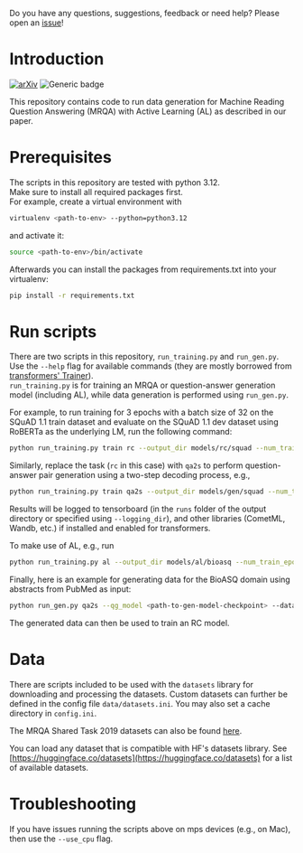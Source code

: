 Do you have any questions, suggestions, feedback or need help?
Please open an [issue](https://github.com/mxschmdt/mrqa-gen-al/issues/new/choose)!

# Introduction
[![arXiv](https://img.shields.io/badge/arXiv-2211.14880-b31b1b.svg?style=flat)](https://arxiv.org/abs/2211.14880)
![Generic badge](https://img.shields.io/badge/ICANN_2024-Link_soon-GREEN.svg?style=flat)

This repository contains code to run data generation for Machine Reading Question Answering (MRQA) with Active Learning (AL) as described in our paper.

# Prerequisites

The scripts in this repository are tested with python 3.12.\
Make sure to install all required packages first.\
For example, create a virtual environment with

```bash
virtualenv <path-to-env> --python=python3.12
```

and activate it:

```bash
source <path-to-env>/bin/activate
```

Afterwards you can install the packages from requirements.txt into your virtualenv: 
```bash
pip install -r requirements.txt
```

# Run scripts
There are two scripts in this repository, `run_training.py` and `run_gen.py`.\
Use the `--help` flag for available commands (they are mostly borrowed from [transformers' Trainer](https://huggingface.co/docs/transformers/v4.40.2/en/main_classes/trainer#transformers.TrainingArguments)).\
`run_training.py` is for training an MRQA or question-answer generation model (including AL), while data generation is performed using `run_gen.py`.

For example, to run training for 3 epochs with a batch size of 32 on the SQuAD 1.1 train dataset and evaluate on the SQuAD 1.1 dev dataset using RoBERTa as the underlying LM, run the following command:
```bash
python run_training.py train rc --output_dir models/rc/squad --num_train_epochs 3 --datasets squad:train --transformer roberta-base --eval-datasets squad:validation --per_device_train_batch_size 8 --gradient_accumulation_steps 4 --learning_rate 3e-5 --disable_no_answer
```
Similarly, replace the task (`rc` in this case) with `qa2s` to perform question-answer pair generation using a two-step decoding process, e.g.,
```bash
python run_training.py train qa2s --output_dir models/gen/squad --num_train_epochs 3 --datasets squad:train --transformer facebook/bart-large --eval-datasets squad:validation --per_device_train_batch_size 8 --gradient_accumulation_steps 4 --learning_rate 3e-5 --disable_no_answer
```

Results will be logged to tensorboard (in the `runs` folder of the output directory or specified using `--logging_dir`), and other libraries (CometML, Wandb, etc.) if installed and enabled for transformers.

To make use of AL, e.g., run
```bash
python run_training.py al --output_dir models/al/bioasq --num_train_epochs 3 --datasets st-bioasq:train --gen_transformer facebook/bart-base --rc_transformer roberta-base --eval-datasets st-bioasq:validation --rc_pretrained <path-to-rc-model-checkpoint> --gen_pretrained <path-to-gen-model-checkpoint> --per_device_train_batch_size 8 --gradient_accumulation_steps 4 --learning_rate 3e-5 --mode rt --samples 50 --rounds 4 --rc_freeze_encoder --logging_steps 1 --eval_steps 2 --max_input_length 1024
```

Finally, here is an example for generating data for the BioASQ domain using abstracts from PubMed as input:
```bash
python run_gen.py qa2s --qg_model <path-to-gen-model-checkpoint> --dataset pubmed-20 --batch_size 8 --seq2seq 1 --token_type_ids 0 --max_gen_length 300 --max_input_length 1024 --num_worker 10 --output_dir data_gen/bioasq
```

The generated data can then be used to train an RC model.

# Data

There are scripts included to be used with the `datasets` library for downloading and processing the datasets.
Custom datasets can further be defined in the config file `data/datasets.ini`.
You may also set a cache directory in `config.ini`.

The MRQA Shared Task 2019 datasets can also be found [here](https://github.com/mrqa/MRQA-Shared-Task-2019#training-data).

You can load any dataset that is compatible with HF's datasets library.
See [https://huggingface.co/datasets](https://huggingface.co/datasets) for a list of available datasets.


# Troubleshooting

If you have issues running the scripts above on mps devices (e.g., on Mac), then use the `--use_cpu` flag.